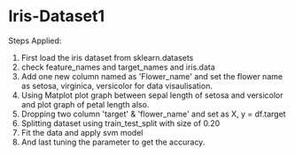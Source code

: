 # Iris-Dataset1

Steps Applied:
1. First load the iris dataset from sklearn.datasets
2. check feature_names and target_names and iris.data
3. Add one new column named as 'Flower_name' and set the flower name as setosa, virginica, versicolor for data visaulisation.
4. Using Matplot plot graph between sepal length of setosa and versicolor and plot graph of petal length also.
5. Dropping two column 'target' & 'flower_name' and set as X, y = df.target
6. Splitting dataset using train_test_split with size of 0.20
7. Fit the data and apply svm model
8. And last tuning the parameter to get the accuracy.
